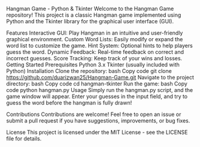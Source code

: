 Hangman Game - Python & Tkinter
Welcome to the Hangman Game repository! This project is a classic Hangman game implemented using Python and the Tkinter library for the graphical user interface (GUI).

Features
Interactive GUI: Play Hangman in an intuitive and user-friendly graphical environment.
Custom Word Lists: Easily modify or expand the word list to customize the game.
Hint System: Optional hints to help players guess the word.
Dynamic Feedback: Real-time feedback on correct and incorrect guesses.
Score Tracking: Keep track of your wins and losses.
Getting Started
Prerequisites
Python 3.x
Tkinter (usually included with Python)
Installation
Clone the repository:
bash
Copy code
git clone https://github.com/duarizwan25/Hangman-Game.git
Navigate to the project directory:
bash
Copy code
cd hangman-tkinter
Run the game:
bash
Copy code
python hangman.py
Usage
Simply run the hangman.py script, and the game window will appear. Enter your guesses in the input field, and try to guess the word before the hangman is fully drawn!

Contributions
Contributions are welcome! Feel free to open an issue or submit a pull request if you have suggestions, improvements, or bug fixes.

License
This project is licensed under the MIT License - see the LICENSE file for details.
